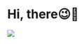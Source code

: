 
# Hi, there😉👋

![](https://github-readme-stats.vercel.app/api?username=danbiilee&show_icons=true&locale=en)


